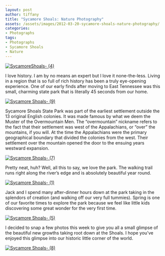 ```yaml
---
layout: post
author: tiffany
title: "Sycamore Shoals: Nature Photography"
assets: /assets/images/2012-03-20-sycamore-shoals-nature-photography/
categories: 
- Photographs
tags: 
- Photographs
- Sycamore Shoals
- Nature
---
```


[![](jekyll_uploads/2012/03/Sycamore-Shoals-4-575x382.jpg "SycamoreShoals- (4)")](http://www.sweetpeonies.com/2012/03/sycamore-shoals-nature-photography/sycamore-shoals-4/)

I love history. I am by no means an expert but I love it none-the-less. Living in a region that is so full of rich history has been a truly eye-opening experience. One of our early finds after moving to East Tennessee was this small, charming state park that is literally 45 seconds from our home.

[![](jekyll_uploads/2012/03/Sycamore-Shoals-9-575x382.jpg "Sycamore Shoals- (9)")](http://www.sweetpeonies.com/2012/03/sycamore-shoals-nature-photography/sycamore-shoals-9/)

Sycamore Shoals State Park was part of the earliest settlement outside the 13 original English colonies. It was made famous by what we deem the Muster of the Overmountain Men. The “overmountain” nickname refers to the fact that their settlement was west of the Appalachians, or “over” the mountains, if you will. At the time the Appalachians were the primary geographical boundary that divided the colonies from the west. Their settlement over the mountain opened the door to the ensuing years westward expansion.

[![](jekyll_uploads/2012/03/Sycamore-Shoals-7-575x382.jpg "Sycamore Shoals- (7)")](http://www.sweetpeonies.com/2012/03/sycamore-shoals-nature-photography/sycamore-shoals-7/)

Pretty neat, huh? Well, all this to say, we love the park. The walking trail runs right along the river’s edge and is absolutely beautiful year round.

[![](jekyll_uploads/2012/03/Sycamore-Shoals-1-575x382.jpg "Sycamore Shoals- (1)")](http://www.sweetpeonies.com/2012/03/sycamore-shoals-nature-photography/sycamore-shoals-1/)

Jack and I spend many after-dinner hours down at the park taking in the splendors of creation (and walking off our very full tummies). Spring is one of our favorite times to explore the park because we feel like little kids discovering some great wonder for the very first time.

[![](jekyll_uploads/2012/03/Sycamore-Shoals-5-575x382.jpg "Sycamore Shoals- (5)")](http://www.sweetpeonies.com/2012/03/sycamore-shoals-nature-photography/sycamore-shoals-5/)

I decided to snap a few photos this week to give you all a small glimpse of the beautiful new growths taking root down at the Shoals. I hope you’ve enjoyed this glimpse into our historic little corner of the world.

[![](jekyll_uploads/2012/03/Sycamore-Shoals-8-575x436.jpg "Sycamore Shoals- (8)")](http://www.sweetpeonies.com/2012/03/sycamore-shoals-nature-photography/sycamore-shoals-8/)